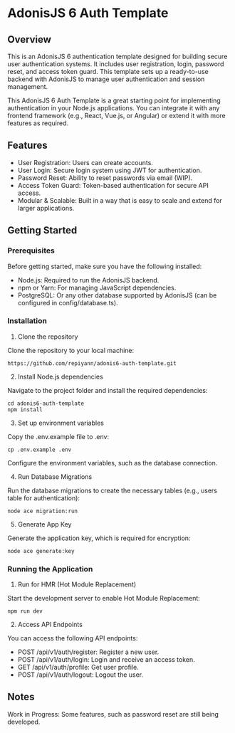 # AdonisJS 6 Auth Template

## Overview

This is an AdonisJS 6 authentication template designed for building secure user authentication systems. It includes user registration, login, password reset, and access token guard. This template sets up a ready-to-use backend with AdonisJS to manage user authentication and session management.

This AdonisJS 6 Auth Template is a great starting point for implementing authentication in your Node.js applications. You can integrate it with any frontend framework (e.g., React, Vue.js, or Angular) or extend it with more features as required.

## Features

- User Registration: Users can create accounts.
- User Login: Secure login system using JWT for authentication.
- Password Reset: Ability to reset passwords via email (WIP).
- Access Token Guard: Token-based authentication for secure API access.
- Modular & Scalable: Built in a way that is easy to scale and extend for larger applications.

## Getting Started

### Prerequisites

Before getting started, make sure you have the following installed:

- Node.js: Required to run the AdonisJS backend.
- npm or Yarn: For managing JavaScript dependencies.
- PostgreSQL: Or any other database supported by AdonisJS (can be configured in config/database.ts).

### Installation

1. Clone the repository

Clone the repository to your local machine:

```
https://github.com/repiyann/adonis6-auth-template.git
```

2. Install Node.js dependencies

Navigate to the project folder and install the required dependencies:

```
cd adonis6-auth-template
npm install
```

3. Set up environment variables

Copy the .env.example file to .env:

```
cp .env.example .env
```

Configure the environment variables, such as the database connection.

4. Run Database Migrations

Run the database migrations to create the necessary tables (e.g., users table for authentication):

```
node ace migration:run
```

5. Generate App Key

Generate the application key, which is required for encryption:

```
node ace generate:key
```

### Running the Application

1. Run for HMR (Hot Module Replacement)

Start the development server to enable Hot Module Replacement:

```
npm run dev
```

2. Access API Endpoints

You can access the following API endpoints:

- POST /api/v1/auth/register: Register a new user.
- POST /api/v1/auth/login: Login and receive an access token.
- GET /api/v1/auth/profile: Get user profile.
- POST /api/v1/auth/logout: Logout the user.

## Notes

Work in Progress: Some features, such as password reset are still being developed.
